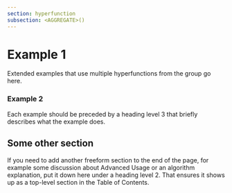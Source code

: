 ```yaml
---
section: hyperfunction
subsection: <AGGREGATE>()
---
```


# Example 1

Extended examples that use multiple hyperfunctions from the group go here.

### Example 2

Each example should be preceded by a heading level 3 that briefly describes
what the example does.

## Some other section

If you need to add another freeform section to the end of the page, for example
some discussion about Advanced Usage or an algorithm explanation, put it down
here under a heading level 2. That ensures it shows up as a top-level section in
the Table of Contents.
